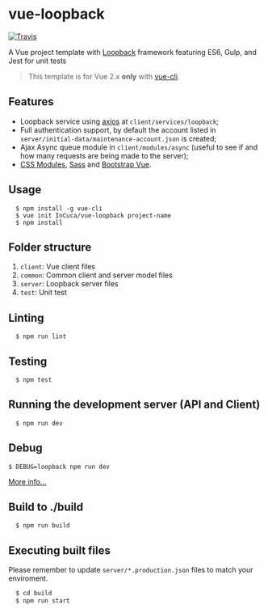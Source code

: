 # vue-loopback
[![Travis](https://img.shields.io/travis/InCuca/vue-loopback/master.svg)](https://travis-ci.org/InCuca/vue-loopback/branches)

A Vue project template with [Loopback](http://loopback.io/) framework featuring ES6, Gulp, and Jest for unit tests

> This template is for Vue 2.x **only** with [vue-cli](https://github.com/vuejs/vue-cli).

## Features

* Loopback service using [axios](https://github.com/axios/axios) at `client/services/loopback`;
* Full authentication support, by default the account listed in `server/initial-data/maintenance-account.json` is created;
* Ajax Async queue module in `client/modules/async` (useful to see if and how many requests are being made to the server);
* [CSS Modules](https://github.com/css-modules/css-modules), [Sass](https://sass-lang.com/) and [Bootstrap Vue](https://bootstrap-vue.js.org).
## Usage

```
  $ npm install -g vue-cli
  $ vue init InCuca/vue-loopback project-name
  $ npm install
```

## Folder structure

1. `client`: Vue client files
2. `common`: Common client and server model files
3. `server`: Loopback server files
4. `test`: Unit test

## Linting

```
  $ npm run lint
```

## Testing

```
  $ npm test
```

## Running the development server (API and Client)

```
  $ npm run dev
```

## Debug

```
$ DEBUG=loopback npm run dev
```

[More info...](https://loopback.io/doc/en/lb3/Setting-debug-strings.html)

## Build to ./build

```
  $ npm run build
```

## Executing built files

Please remember to update `server/*.production.json` files to match your enviroment.

```bash
  $ cd build
  $ npm run start
```
